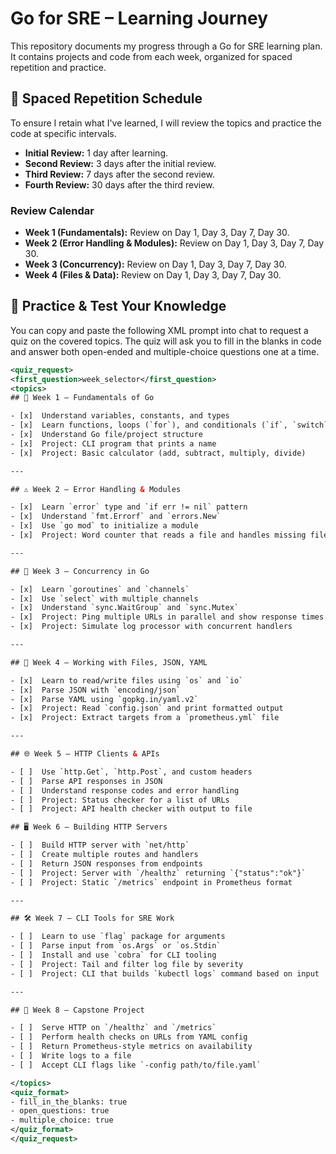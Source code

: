 # Go for SRE – Learning Journey

This repository documents my progress through a Go for SRE learning plan. It contains projects and code from each week, organized for spaced repetition and practice.

## 🧠 Spaced Repetition Schedule

To ensure I retain what I've learned, I will review the topics and practice the code at specific intervals.

  * **Initial Review:** 1 day after learning.
  * **Second Review:** 3 days after the initial review.
  * **Third Review:** 7 days after the second review.
  * **Fourth Review:** 30 days after the third review.

### Review Calendar

  * **Week 1 (Fundamentals):** Review on Day 1, Day 3, Day 7, Day 30.
  * **Week 2 (Error Handling & Modules):** Review on Day 1, Day 3, Day 7, Day 30.
  * **Week 3 (Concurrency):** Review on Day 1, Day 3, Day 7, Day 30.
  * **Week 4 (Files & Data):** Review on Day 1, Day 3, Day 7, Day 30.

## 📝 Practice & Test Your Knowledge

You can copy and paste the following XML prompt into chat to request a quiz on the covered topics. The quiz will ask you to fill in the blanks in code and answer both open-ended and multiple-choice questions one at a time.

```xml
<quiz_request>
<first_question>week_selector</first_question>
<topics>
## 📘 Week 1 – Fundamentals of Go

- [x]  Understand variables, constants, and types
- [x]  Learn functions, loops (`for`), and conditionals (`if`, `switch`)
- [x]  Understand Go file/project structure
- [x]  Project: CLI program that prints a name
- [x]  Project: Basic calculator (add, subtract, multiply, divide)

---

## ⚠️ Week 2 – Error Handling & Modules

- [x]  Learn `error` type and `if err != nil` pattern
- [x]  Understand `fmt.Errorf` and `errors.New`
- [x]  Use `go mod` to initialize a module
- [x]  Project: Word counter that reads a file and handles missing file errors

---

## 🧵 Week 3 – Concurrency in Go

- [x]  Learn `goroutines` and `channels`
- [x]  Use `select` with multiple channels
- [x]  Understand `sync.WaitGroup` and `sync.Mutex`
- [x]  Project: Ping multiple URLs in parallel and show response times
- [x]  Project: Simulate log processor with concurrent handlers

---

## 📂 Week 4 – Working with Files, JSON, YAML

- [x]  Learn to read/write files using `os` and `io`
- [x]  Parse JSON with `encoding/json`
- [x]  Parse YAML using `gopkg.in/yaml.v2`
- [x]  Project: Read `config.json` and print formatted output
- [x]  Project: Extract targets from a `prometheus.yml` file

---

## 🌐 Week 5 – HTTP Clients & APIs

- [ ]  Use `http.Get`, `http.Post`, and custom headers
- [ ]  Parse API responses in JSON
- [ ]  Understand response codes and error handling
- [ ]  Project: Status checker for a list of URLs
- [ ]  Project: API health checker with output to file

## 🖥️ Week 6 – Building HTTP Servers

- [ ]  Build HTTP server with `net/http`
- [ ]  Create multiple routes and handlers
- [ ]  Return JSON responses from endpoints
- [ ]  Project: Server with `/healthz` returning `{"status":"ok"}`
- [ ]  Project: Static `/metrics` endpoint in Prometheus format

---

## 🛠️ Week 7 – CLI Tools for SRE Work

- [ ]  Learn to use `flag` package for arguments
- [ ]  Parse input from `os.Args` or `os.Stdin`
- [ ]  Install and use `cobra` for CLI tooling
- [ ]  Project: Tail and filter log file by severity
- [ ]  Project: CLI that builds `kubectl logs` command based on input

---

## 🚀 Week 8 – Capstone Project

- [ ]  Serve HTTP on `/healthz` and `/metrics`
- [ ]  Perform health checks on URLs from YAML config
- [ ]  Return Prometheus-style metrics on availability
- [ ]  Write logs to a file
- [ ]  Accept CLI flags like `-config path/to/file.yaml`

</topics>
<quiz_format>
- fill_in_the_blanks: true
- open_questions: true
- multiple_choice: true
</quiz_format>
</quiz_request>
```